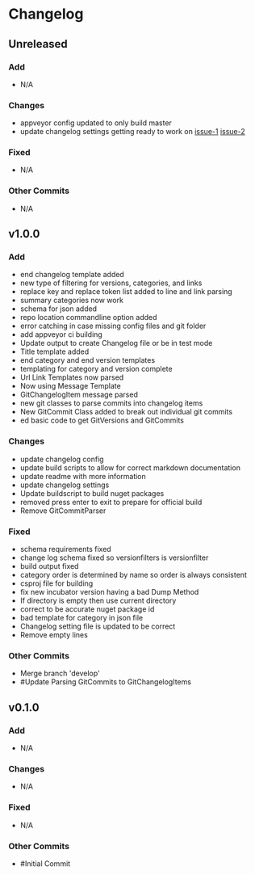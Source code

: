 # Changelog
## Unreleased
### 


### Add
*  N/A 


### Changes
*  appveyor config updated to only build master
*  update changelog settings getting ready to work on   [issue-1](https://github.com/igloo15/ChangelogGenerator/issues/issue-1) [issue-2](https://github.com/igloo15/ChangelogGenerator/issues/issue-2)


### Fixed
*  N/A 


### Other Commits
*  N/A 




## v1.0.0
### 


### Add
*  end changelog template added
*  new type of filtering for versions, categories, and links
*  replace key and replace token list added to line and link parsing
*  summary categories now work
*  schema for json added
*  repo location commandline option added
*  error catching in case missing config files and git folder
*  add appveyor ci building
*  Update output to create Changelog file or be in test mode
*  Title template added
*  end category and end version templates
*  templating for category and version complete
*  Url Link Templates now parsed
*  Now using Message Template
*  GitChangelogItem message parsed
*  new git classes to parse commits into changelog items
*  New GitCommit Class added to break out individual git commits
* ed basic code to get GitVersions and GitCommits


### Changes
*  update changelog config
*  update build scripts to allow for correct markdown documentation
*  update readme with more information
*  update changelog settings
*  Update buildscript to build nuget packages
*  removed press enter to exit to prepare for official build
*  Remove GitCommitParser


### Fixed
*  schema requirements fixed
*  change log schema fixed so versionfilters is versionfilter
*  build output fixed
*  category order is determined by name so order is always consistent
*  csproj file for building
*  fix new incubator version having a bad Dump Method
*  If directory is empty then use current directory
*  correct to be accurate nuget package id
*  bad template for category in json file
*  Changelog setting file is updated to be correct
*  Remove empty lines


### Other Commits
* Merge branch 'develop'
* #Update Parsing GitCommits to GitChangelogItems




## v0.1.0
### 


### Add
*  N/A 


### Changes
*  N/A 


### Fixed
*  N/A 


### Other Commits
* #Initial Commit





